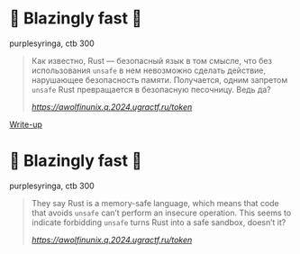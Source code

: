 # 🚀 Blazingly fast 🚀

purplesyringa, ctb 300

> Как известно, Rust — безопасный язык в том смысле, что без использования `unsafe` в нем невозможно сделать действие, нарушающее безопасность памяти. Получается, одним запретом `unsafe` Rust превращается в безопасную песочницу. Ведь да?
>
> *https://awolfinunix.q.2024.ugractf.ru/token*

[Write-up](WRITEUP.md)

# 🚀 Blazingly fast 🚀

purplesyringa, ctb 300

> They say Rust is a memory-safe language, which means that code that avoids `unsafe` can’t perform an insecure operation. This seems to indicate forbidding `unsafe` turns Rust into a safe sandbox, doesn’t it?
>
> *https://awolfinunix.q.2024.ugractf.ru/token*
